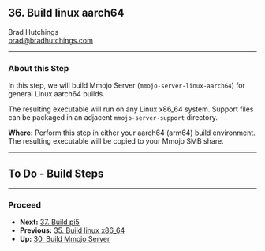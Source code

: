## 36. Build linux aarch64

Brad Hutchings<br/>
brad@bradhutchings.com

---
### About this Step
In this step, we will build Mmojo Server (`mmojo-server-linux-aarch64`) for general Linux aarch64 builds. 

The resulting executable will run on any Linux x86_64 system. Support files can be packaged in an adjacent `mmojo-server-support` directory.

**Where:** Perform this step in either your aarch64 (arm64) build environment. The resulting executable will be copied to your Mmojo SMB share.


---
## To Do - Build Steps





---
### Proceed
- **Next:** [37. Build pi5](37-Build-pi5.md)
- **Previous:** [35. Build linux x86_64](35-Build-linux-x86_64.md)
- **Up:** [30. Build Mmojo Server](NEW-30-Build-Mmojo-Server.md)
